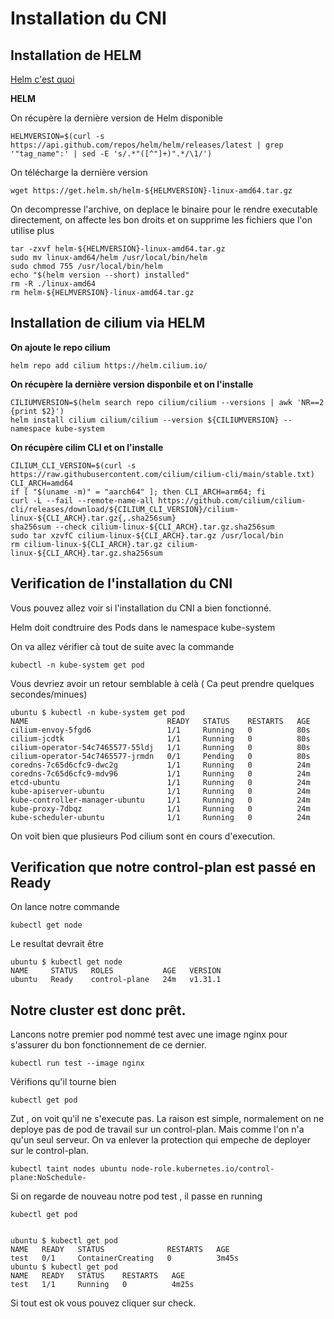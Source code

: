 # Installation du CNI

## Installation de HELM 


[Helm c'est quoi](https://github.com/RomainValmo/killersh/tree/main/About_Kubernetes/Helm.md)

**HELM**

On récupère la dernière version de Helm disponible 

`HELMVERSION=$(curl -s https://api.github.com/repos/helm/helm/releases/latest | grep '"tag_name":' | sed -E 's/.*"([^"]+)".*/\1/') `

On télécharge la dernière version

`wget https://get.helm.sh/helm-${HELMVERSION}-linux-amd64.tar.gz`

On decompresse l'archive, on deplace le binaire pour le rendre executable directement, on affecte les bon droits et on supprime les fichiers que l'on utilise plus

```
tar -zxvf helm-${HELMVERSION}-linux-amd64.tar.gz
sudo mv linux-amd64/helm /usr/local/bin/helm
sudo chmod 755 /usr/local/bin/helm
echo "$(helm version --short) installed"
rm -R ./linux-amd64
rm helm-${HELMVERSION}-linux-amd64.tar.gz
```

## Installation de cilium via HELM 

**On ajoute le repo cilium**

`helm repo add cilium https://helm.cilium.io/`

**On récupère la dernière version disponbile et on l'installe**

```
CILIUMVERSION=$(helm search repo cilium/cilium --versions | awk 'NR==2 {print $2}')
helm install cilium cilium/cilium --version ${CILIUMVERSION} --namespace kube-system
```

**On récupère cilim CLI et on l'installe**

```
CILIUM_CLI_VERSION=$(curl -s https://raw.githubusercontent.com/cilium/cilium-cli/main/stable.txt)
CLI_ARCH=amd64
if [ "$(uname -m)" = "aarch64" ]; then CLI_ARCH=arm64; fi
curl -L --fail --remote-name-all https://github.com/cilium/cilium-cli/releases/download/${CILIUM_CLI_VERSION}/cilium-linux-${CLI_ARCH}.tar.gz{,.sha256sum}
sha256sum --check cilium-linux-${CLI_ARCH}.tar.gz.sha256sum
sudo tar xzvfC cilium-linux-${CLI_ARCH}.tar.gz /usr/local/bin
rm cilium-linux-${CLI_ARCH}.tar.gz cilium-linux-${CLI_ARCH}.tar.gz.sha256sum
```

## Verification de l'installation du CNI 

Vous pouvez allez voir si l'installation du CNI a bien fonctionné. 

Helm doit condtruire des Pods dans le namespace kube-system 

On va allez vérifier cà tout de suite avec la commande 

`kubectl -n kube-system get pod`

Vous devriez avoir un retour semblable à celà ( Ca peut prendre quelques secondes/minues)

```
ubuntu $ kubectl -n kube-system get pod
NAME                               READY   STATUS    RESTARTS   AGE
cilium-envoy-5fgd6                 1/1     Running   0          80s
cilium-jcdtk                       1/1     Running   0          80s
cilium-operator-54c7465577-55ldj   1/1     Running   0          80s
cilium-operator-54c7465577-jrmdn   0/1     Pending   0          80s
coredns-7c65d6cfc9-dwc2g           1/1     Running   0          24m
coredns-7c65d6cfc9-mdv96           1/1     Running   0          24m
etcd-ubuntu                        1/1     Running   0          24m
kube-apiserver-ubuntu              1/1     Running   0          24m
kube-controller-manager-ubuntu     1/1     Running   0          24m
kube-proxy-7dbqz                   1/1     Running   0          24m
kube-scheduler-ubuntu              1/1     Running   0          24m
```

On voit bien que plusieurs Pod cilium sont en cours d'execution. 

## Verification que notre control-plan est passé en Ready 

On lance notre commande 

`kubectl get node`

Le resultat devrait être 

```
ubuntu $ kubectl get node
NAME     STATUS   ROLES           AGE   VERSION
ubuntu   Ready    control-plane   24m   v1.31.1
```

## Notre cluster est donc prêt. 

Lancons notre premier pod nommé test avec une image nginx pour s'assurer du bon fonctionnement de ce dernier. 

`kubectl run test --image nginx`

Vérifions qu'il tourne bien

`kubectl get pod`

Zut , on voit qu'il ne s'execute pas. La raison est simple, normalement on ne deploye pas de pod de travail sur un control-plan. Mais comme l'on n'a qu'un seul serveur. On va enlever la protection qui empeche de deployer sur le control-plan.

`kubectl taint nodes ubuntu node-role.kubernetes.io/control-plane:NoSchedule-`

Si on regarde de nouveau notre pod test , il passe en running 

`kubectl get pod`

```

ubuntu $ kubectl get pod
NAME   READY   STATUS              RESTARTS   AGE
test   0/1     ContainerCreating   0          3m45s
ubuntu $ kubectl get pod
NAME   READY   STATUS    RESTARTS   AGE
test   1/1     Running   0          4m25s

```



Si tout est ok vous pouvez cliquer sur check. 
